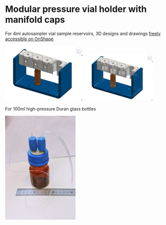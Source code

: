 # Modular pressure vial holder with manifold caps

For 4ml autosampler vial sample reservoirs, 3D designs and drawings [freely accessible on OnShape](https://cad.onshape.com/documents/7c16a4f893c59727774109a0/w/9516d6a2785e29d4604fe688/e/f9cb2954096b3515ac6188b6)


<img src="4-cap-manifold.png" width=50%> <img src="4-cap-mainfold_w_hidden_edges.png" width=44%>



For 100ml high-pressure Duran glass bottles

<img src="100ml_bottle_manifold.jpg" width=45%>
